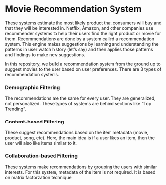 # Movie Recommendation System
These systems estimate the most likely product that consumers will buy and that they will be interested in. Netflix, Amazon, and other companies use recommender systems to help their users find the right product or movie for them.
Recommendations are done by a system called a recommendation system. This engine makes suggestions by learning and understanding the patterns in user watch history (let’s say) and then applies those patterns and findings to make new suggestions.

In this repository, we build a recommendation system from the ground up to suggest movies to the user based on user preferences.
There are 3 types of recommendation systems.
### Demographic Filtering
The recommendations are the same for every user. They are generalized, not personalized. These types of systems are behind sections like “Top Trending”.
### Content-based Filtering
These suggest recommendations based on the item metadata (movie, product, song, etc). Here, the main idea is if a user likes an item, then the user will also like items similar to it.
### Collaboration-based Filtering
These systems make recommendations by grouping the users with similar interests. For this system, metadata of the item is not required. It is based on matrix factorzation technique
